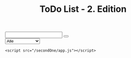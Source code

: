 <!DOCTYPE html>
<html lang="en">
<head>
    <meta charset="UTF-8">
    <meta http-equiv="X-UA-Compatible" content="IE=edge">
    <meta name="viewport" content="width=device-width, initial-scale=1.0">
    <link rel="preconnect" href="https://fonts.googleapis.com">
    <link rel="preconnect" href="https://fonts.gstatic.com" crossorigin>
    <link href="https://fonts.googleapis.com/css2?family=Poppins:ital,wght@0,100;0,200;0,300;0,400;0,500;0,600;0,700;0,800;0,900;1,100;1,200;1,300;1,400;1,500;1,600;1,700;1,800;1,900&display=swap" rel="stylesheet">
    <link rel="stylesheet" href="/secondOne/style.css">
    <link rel="stylesheet" href="https://cdnjs.cloudflare.com/ajax/libs/font-awesome/6.0.0-beta2/css/all.min.css" integrity="sha512-YWzhKL2whUzgiheMoBFwW8CKV4qpHQAEuvilg9FAn5VJUDwKZZxkJNuGM4XkWuk94WCrrwslk8yWNGmY1EduTA==" crossorigin="anonymous" referrerpolicy="no-referrer" />
    <title>second edition ToDo WebApp</title>
</head>
<body>
    <header>
        <h1>ToDo List - 2. Edition</h1>
    </header>
    <form>
        <input type="text" class="todo-input">
        <button class="todo-button" type="submit">
            <i class="fas fa-plus-square"></i>
        </button>
        <div class="select">
            <select name="todos" class="filter-todo">
            <option value="all">Alle</option>
            <option value="completed">ToDo's Erledigt</option>
            <option value="uncompleted">ToDo's Offen</option>
        </select>
        </div>
    </form>
    <div class="todo-container">
        <ul class="todo-list"></ul>
        </div>
        

        
        
        
    
    <script src="/secondOne/app.js"></script>
</body>
</html>
